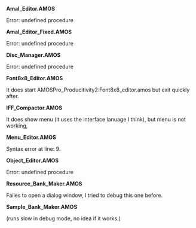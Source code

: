 **Amal_Editor.AMOS**

Error: undefined procedure

**Amal_Editor_Fixed.AMOS**

Error: undefined procedure

**Disc_Manager.AMOS**

Error: undefined procedure

**Font8x8_Editor.AMOS**

It does start AMOSPro_Producitivity2:Font8x8_editor.amos
but exit quickly after.

**IFF_Compactor.AMOS**

It does show menu (it uses the interface lanuage I think),
but menu is not working,

**Menu_Editor.AMOS**

Syntax error at line: 9.

**Object_Editor.AMOS**

Error: undefined procedure

**Resource_Bank_Maker.AMOS**

Failes to open a dialog window, I tried to debug this one before.

**Sample_Bank_Maker.AMOS**

(runs slow in debug mode, no idea if it works.)
